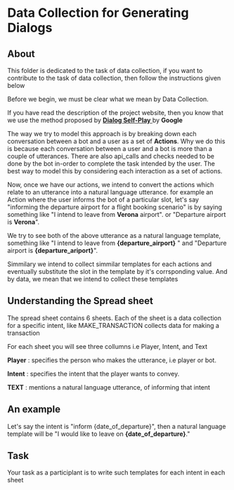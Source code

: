 # Data Collection for Generating Dialogs

## About

This folder is dedicated to the task of data collection, if you want to contribute to the task of data collection, then follow the instructions given below

Before we begin, we must be clear what we mean by Data Collection.

If you have read the description of the project website, then you know that we use the method proposed by [ **Dialog Self-Play** ](<https://arxiv.org/abs/1801.04871>) by **Google**

The way we try to model this approach is by breaking down each conversation between a bot and a user as a set of **Actions**. 
Why we do this is because each conversation between a user and a bot is more than a couple of utterances.
There are also api_calls and checks needed to be done by the bot in-order to complete the task intended by the user.
The best way to model this by considering each interaction as a set of actions.

Now, once we have our actions, we intend to convert the actions which relate to an utterance into a natural language utterance.
for example an Action where the user informs the bot of a particular slot, let's say "informing the departure airport for a flight booking scenario" 
is by saying something like "I intend to leave from **Verona** airport". or "Departure airport is **Verona**".

We try to see both of the above utterance as a natural language template, something like "I intend to leave from **{departure_airport}** " and 
"Departure airport is **{departure_ariport}**".

Simmilary we intend to collect simmilar templates for each actions and eventually substitute the slot in the template by it's corrsponding value.
And by data, we mean that we intend to collect these templates

## Understanding the Spread sheet

The spread sheet contains 6 sheets. Each of the sheet is a data collection for a specific intent, like MAKE_TRANSACTION collects data for making a transaction

For each sheet you will see three collumns i.e Player, Intent, and Text

**Player** : specifies the person who makes the utterance, i.e player or bot.

**Intent** : specifies the intent that the player wants to convey.

**TEXT** : mentions a natural language utterance, of informing that intent


## An example

Let's say the intent is "inform {date_of_departure}", then a natural language template will be 
"I would like to leave on **{date_of_departure}**."

## Task

Your task as a participlant is to write such templates for each intent in each sheet
